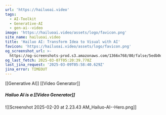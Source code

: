 ```yaml
---
url: 'https://hailuoai.video'
tags:
  - AI-Toolkit
  - Generative-AI
  - gen-ai--video
image: 'https://hailuoai.video/assets/logo/favicon.png'
site_name: hailuoai.video
title: 'Hailuo AI: Transform Idea to Visual with AI'
favicon: 'https://hailuoai.video/assets/logo/favicon.png'
og_screenshot_url: >-
  https://og-screenshots-prod.s3.amazonaws.com/1366x768/80/false/5edb0d0b07d2f5fe341d6fcd488b11ab9231c7172cb81ca9a927e19cb6f65ff1.jpeg
og_last_fetch: 2025-03-07T05:20:39.778Z
last_jina_request: '2025-03-09T05:58:40.629Z'
jina_error: TIMEOUT
---
```

[[Generative AI]] 
[[Video Generator]]

##### Hailuo AI is a [[Video Generator]]
![[Screenshot 2025-02-20 at 2.23.43 AM_Hailuo-AI--Hero.png]]
